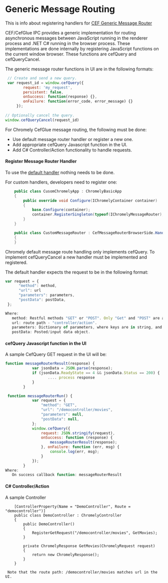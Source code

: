 
# Generic Message Routing

This is info about registering handlers for [CEF Generic Message Router](https://bitbucket.org/chromiumembedded/cef/wiki/GeneralUsage.md#markdown-header-generic-message-router)

CEF/CefGlue IPC provides a generic implementation for routing asynchronous messages between JavaScript running in the renderer process and .NET C# running in the browser process. These implementations are done internally by registering JavaScript functions on the current window browser. These functions are cefQuery and cefQueryCancel.

The generic message router functions in UI are in the following formats:

````javascript
 // Create and send a new query.
 var request_id = window.cefQuery({
        request: 'my_request',
        persistent: false,
        onSuccess: function(response) {},
        onFailure: function(error_code, error_message) {}
     });
 
// Optionally cancel the query.
window.cefQueryCancel(request_id)
````
For Chromely CefGlue message routing, the following must be done:
- Use default message router handler or register a new one.
- Add appropriate cefQuery Javascript function in the UI.
- Add C# Controller/Action functionality to handle requests.

#### Register Message Router Handler
To use the [default handler](https://github.com/mattkol/Chromely/blob/master/src_5.0/Chromely.CefGlue/Browser/Handlers/CefGlueMessageRouterHandler.cs) nothing needs to be done. 

For custom handlers, developers need to register one:

````csharp
    public class CusomChromelyApp : ChromelyBasicApp
    {
        public override void Configure(IChromelyContainer container)
        {
            base.Configure(container);
            container.RegisterSingleton(typeof(IChromelyMessageRouter), Guid.NewGuid().ToString(), typeof(CustomMessageRouter));
        }
    }

    public class CustomMessageRouter : CefMessageRouterBrowserSide.Handler
    {
    }
````


Chromely default message route handling only implements cefQuery. To implement cefQueryCancel a new handler must be implemented and registered.

The default handler expects the request to be in the following format:
````javascript
var request = {
      "method": method,
      "url": url
      "parameters": parameters,
      "postData": postData,
 };

Where:
   method: Restful methods "GET" or "POST". Only "Get" and "POST" are allowed.
   url: route path - "controller/action".
   parameters: Dictionary of parameters, where keys are in string, and values can be any primitive object.
   postData: Posted/input data object.
```` 

#### cefQuery Javascript function in the UI
A sample CefQuery GET request in the UI will be:

````javascript
function messageRouterResult(response) {
            var jsonData = JSON.parse(response);
            if (jsonData.ReadyState == 4 && jsonData.Status == 200) {
                   .... process response
            }
        }

 function messageRouterRun() {
            var request = {
                "method": "GET",
                "url": "/democontroller/movies",
                "parameters": null,
                "postData": null,
            };
            window.cefQuery({
                request: JSON.stringify(request),
                onSuccess: function (response) {
                    messageRouterResult(response);
                }, onFailure: function (err, msg) {
                    console.log(err, msg);
                }
            });
        }
Where:
   On success callback function: messageRouterResult 
````

#### C# Controller/Action
A sample Controller
````charp
    [ControllerProperty(Name = "DemoController", Route = "democontroller")]
    public class DemoController : ChromelyController
    {
        public DemoController()
        {
            RegisterGetRequest("/democontroller/movies", GetMovies);
        }
		
        private ChromelyResponse GetMovies(ChromelyRequest request)
        {
		    return new ChromelyResponse();
        }
	}
 
 Note that the route path: /democontroller/movies matches url in the UI.
````
